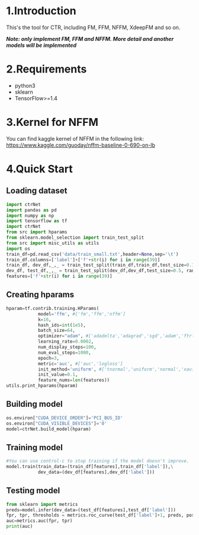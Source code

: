 # 1.Introduction

This's the tool for CTR, including FM, FFM, NFFM, XdeepFM and so on. 

***Note: only implement FM, FFM and NFFM. More detail and another models will be implemented***



# 2.Requirements

- python3
- sklearn
- TensorFlow>=1.4

# 3.Kernel for NFFM
You can find kaggle kernel of NFFM in the following link: 
https://www.kaggle.com/guoday/nffm-baseline-0-690-on-lb

#  4.Quick Start

## Loading dataset

```python
import ctrNet
import pandas as pd
import numpy as np
import tensorflow as tf
import ctrNet
from src import hparams
from sklearn.model_selection import train_test_split
from src import misc_utils as utils
import os
train_df=pd.read_csv('data/train_small.txt',header=None,sep='\t')
train_df.columns=['label']+['f'+str(i) for i in range(39)]
train_df, dev_df,_,_ = train_test_split(train_df,train_df,test_size=0.1, random_state=2019)
dev_df, test_df,_,_ = train_test_split(dev_df,dev_df,test_size=0.5, random_state=2019)
features=['f'+str(i) for i in range(39)]
```

##  Creating hparams

```python
hparam=tf.contrib.training.HParams(
            model='ffm', #['fm','ffm','nffm']
            k=16,
            hash_ids=int(1e5),
            batch_size=64,
            optimizer="adam", #['adadelta','adagrad','sgd','adam','ftrl','gd','padagrad','pgd','rmsprop']
            learning_rate=0.0002,
            num_display_steps=100,
            num_eval_steps=1000,
            epoch=3,
            metric='auc', #['auc','logloss']
            init_method='uniform', #['tnormal','uniform','normal','xavier_normal','xavier_uniform','he_normal','he_uniform']
            init_value=0.1,
            feature_nums=len(features))
utils.print_hparams(hparam)
```

##  Building model

```python
os.environ["CUDA_DEVICE_ORDER"]='PCI_BUS_ID'
os.environ["CUDA_VISIBLE_DEVICES"]='0'
model=ctrNet.build_model(hparam)
```

## Training model

```python
#You can use control-c to stop training if the model doesn't improve.
model.train(train_data=(train_df[features],train_df['label']),\
            dev_data=(dev_df[features],dev_df['label']))
```

## Testing model

```python
from sklearn import metrics
preds=model.infer(dev_data=(test_df[features],test_df['label']))
fpr, tpr, thresholds = metrics.roc_curve(test_df['label']+1, preds, pos_label=2)
auc=metrics.auc(fpr, tpr)
print(auc)
```



